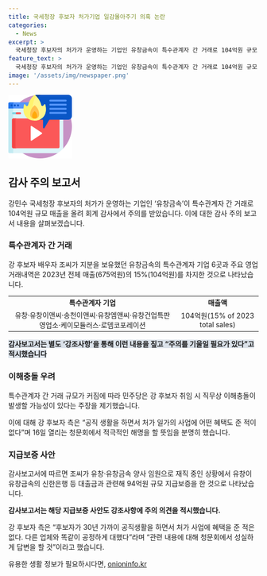```yaml
---
title: 국세청장 후보자 처가기업 일감몰아주기 의혹 논란
categories:
  - News
excerpt: >
  국세청장 후보자의 처가가 운영하는 기업인 유창금속이 특수관계자 간 거래로 104억원 규모 매출을 올려 회계 감사에서 주의를 받았다. 이에 민주당은 강 후보자의 이해충돌 우려를 제기했고, 강 후보자는 어떤 혜택도 주지 않았다고 강조하며 청문회에서 해명할 것을 밝혔다. 또한, 강 후보자의 처가가 관련 기업에 대해 보증을 한 사실과 이에 따른 가능한 문제점도 논란이 되고 있다.
feature_text: >
  국세청장 후보자의 처가가 운영하는 기업인 유창금속이 특수관계자 간 거래로 104억원 규모 매출을 올려 회계 감사에서 주의를 받았다. 이에 민주당은 강 후보자의 이해충돌 우려를 제기했고, 강 후보자는 어떤 혜택도 주지 않았다고 강조하며 청문회에서 해명할 것을 밝혔다. 또한, 강 후보자의 처가가 관련 기업에 대해 보증을 한 사실과 이에 따른 가능한 문제점도 논란이 되고 있다.
image: '/assets/img/newspaper.png'
---
```


<p><img src="/assets/img/news.png" alt="rentncar 속보" /></p>

<h2 data-ke-size="size26">감사 주의 보고서</h2>

<p data-ke-size="size16">강민수 국세청장 후보자의 처가가 운영하는 기업인 ‘유창금속’이 특수관계자 간 거래로 104억원 규모 매출을 올려 회계 감사에서 주의를 받았습니다. 이에 대한 감사 주의 보고서 내용을 살펴보겠습니다.</p>

<h3><b>특수관계자 간 거래</b></h3>

<p data-ke-size="size16">강 후보자 배우자 조씨가 지분을 보유했던 유창금속의 특수관계자 기업 6곳과 주요 영업거래내역은 2023년 전체 매출(675억원)의 15%(104억원)를 차지한 것으로 나타났습니다.</p>

<table>
    <tbody>
        <tr>
            <td style="text-align: center; height: 17px;"><b>특수관계자 기업</b></td>
            <td style="text-align: center; height: 17px;"><b>매출액</b></td>
        </tr>
        <tr>
            <td style="text-align: center; height: 17px;">유창·유창이앤씨·송천이앤씨·유창엠앤씨·유창건업특판영업소·케이모듈러스·로뎀코포레이션</td>
            <td style="text-align: center; height: 17px;">104억원(15% of 2023 total sales)</td>
        </tr>
    </tbody>
</table>

<p><b><span style="background-color: #21538527;">감사보고서는 별도 ‘강조사항’을 통해 이런 내용을 짚고 “주의를 기울일 필요가 있다”고 적시했습니다</span></b></p>

<h3><b>이해충돌 우려</b></h3>

<p data-ke-size="size16">특수관계자 간 거래 규모가 커짐에 따라 민주당은 강 후보자 취임 시 직무상 이해충돌이 발생할 가능성이 있다는 주장을 제기했습니다.</p>

<p data-ke-size="size16">이에 대해 강 후보자 측은 “공직 생활을 하면서 처가 일가의 사업에 어떤 혜택도 준 적이 없다”며 16일 열리는 청문회에서 적극적인 해명을 할 뜻임을 분명히 했습니다.</p>

<h3><b>지급보증 사안</b></h3>

<p data-ke-size="size16">감사보고서에 따르면 조씨가 유창·유창금속 양사 임원으로 재직 중인 상황에서 유창이 유창금속의 신한은행 등 대출금과 관련해 94억원 규모 지급보증을 한 것으로 나타났습니다.</p>

<p data-ke-size="size16"><b>감사보고서는 해당 지급보증 사안도 강조사항에 주의 의견을 적시했습니다.</b></p>

<p data-ke-size="size16">강 후보자 측은 “후보자가 30년 가까이 공직생활을 하면서 처가 사업에 혜택을 준 적은 없다. 다른 업체와 똑같이 공정하게 대했다”라며 “관련 내용에 대해 청문회에서 성실하게 답변을 할 것”이라고 했습니다.</p>
유용한 생활 정보가 필요하시다면, <a href="https://onioninfo.kr" rel="dofollow">onioninfo.kr</a>


